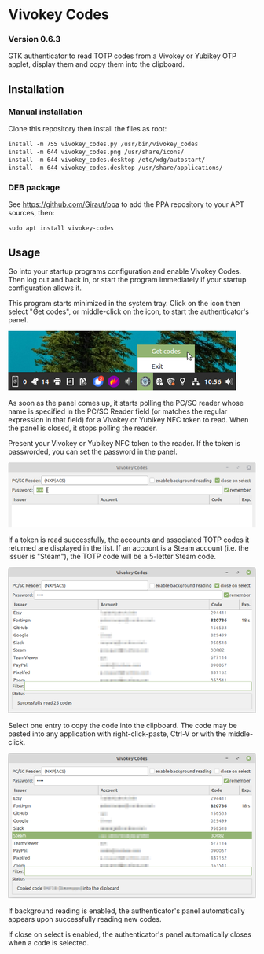 # Vivokey Codes
### Version 0.6.3

GTK authenticator to read TOTP codes from a Vivokey or Yubikey OTP applet,
display them and copy them into the clipboard.



## Installation

### Manual installation

Clone this repository then install the files as root:

```
install -m 755 vivokey_codes.py /usr/bin/vivokey_codes
install -m 644 vivokey_codes.png /usr/share/icons/
install -m 644 vivokey_codes.desktop /etc/xdg/autostart/
install -m 644 vivokey_codes.desktop /usr/share/applications/
```

### DEB package


See https://github.com/Giraut/ppa to add the PPA repository to your APT sources, then:

```
sudo apt install vivokey-codes
```



## Usage

Go into your startup programs configuration and enable Vivokey Codes. Then log out and back in, or start the program immediately if your startup configuration allows it.

This program starts minimized in the system tray. Click on the icon then select "Get codes", or middle-click on the icon, to start the authenticator's panel.

![Tray menu](screenshots/tray_menu.png)

As soon as the panel comes up, it starts polling the PC/SC reader whose name is specified in the PC/SC Reader field (or matches the regular expression in that field) for a Vivokey or Yubikey NFC token to read. When the panel is closed, it stops polling the reader.

Present your Vivokey or Yubikey NFC token to the reader. If the token is passworded, you can set the password in the panel.

![Password field](screenshots/password_field.png)

If a token is read successfully, the accounts and associated TOTP codes it returned are displayed in the list. If an account is a Steam account (i.e. the issuer is "Steam"), the TOTP code will be a 5-letter Steam code.

![Read totp codes](screenshots/read_totp_codes.png)

Select one entry to copy the code into the clipboard. The code may be pasted into any application with right-click-paste, Ctrl-V or with the middle-click.

![Code copied into clipboard](screenshots/code_copied_into_clipboard.png)

If background reading is enabled, the authenticator's panel automatically appears upon successfully reading new codes.

If close on select is enabled, the authenticator's panel automatically closes when a code is selected.

